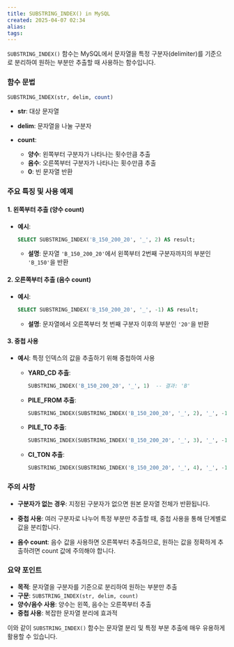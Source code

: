 ```yaml
---
title: SUBSTRING_INDEX() in MySQL
created: 2025-04-07 02:34
alias:
tags:
---
```

`SUBSTRING_INDEX()` 함수는 MySQL에서 문자열을 
특정 구분자(delimiter)를  기준으로 분리하여 
원하는 부분만 추출할 때 사용하는 함수입니다.

### 함수 문법

```sql
SUBSTRING_INDEX(str, delim, count)
```

- **str**: 대상 문자열
    
- **delim**: 문자열을 나눌 구분자
    
- **count**:
    - **양수**: 왼쪽부터 구분자가 나타나는 횟수만큼 추출
    - **음수**: 오른쪽부터 구분자가 나타나는 횟수만큼 추출
    - **0**: 빈 문자열 반환
        


### 주요 특징 및 사용 예제

#### 1. 왼쪽부터 추출 (양수 count)

- **예시**:
    ```sql
    SELECT SUBSTRING_INDEX('B_150_200_20', '_', 2) AS result;
    ```
    - **설명**: 문자열 `'B_150_200_20'`에서 왼쪽부터 2번째 구분자까지의 부분인 `'B_150'`을 반환
        

#### 2. 오른쪽부터 추출 (음수 count)

- **예시**:
    
    ```sql
    SELECT SUBSTRING_INDEX('B_150_200_20', '_', -1) AS result;
    ```
    
    - **설명**: 문자열에서 오른쪽부터 첫 번째 구분자 이후의 부분인 `'20'`을 반환
        

#### 3. 중첩 사용
- **예시**: 특정 인덱스의 값을 추출하기 위해 중첩하여 사용
    
    - **YARD_CD 추출**:
        ```sql
        SUBSTRING_INDEX('B_150_200_20', '_', 1)  -- 결과: 'B'
        ```
        
    - **PILE_FROM 추출**:
        ```sql
        SUBSTRING_INDEX(SUBSTRING_INDEX('B_150_200_20', '_', 2), '_', -1)  -- 결과: '150'
        ```
        
    - **PILE_TO 추출**:
        ```sql
        SUBSTRING_INDEX(SUBSTRING_INDEX('B_150_200_20', '_', 3), '_', -1)  -- 결과: '200'
        ```
        
    - **CI_TON 추출**:
        ```sql
        SUBSTRING_INDEX(SUBSTRING_INDEX('B_150_200_20', '_', 4), '_', -1)  -- 결과: '20'
        ```
        

### 주의 사항

- **구분자가 없는 경우**: 지정된 구분자가 없으면 원본 문자열 전체가 반환됩니다.
    
- **중첩 사용**: 여러 구분자로 나누어 특정 부분만 추출할 때, 중첩 사용을 통해 단계별로 값을 분리합니다.
    
- **음수 count**: 음수 값을 사용하면 오른쪽부터 추출하므로, 원하는 값을 정확하게 추출하려면 count 값에 주의해야 합니다.
    


### 요약 포인트

- **목적**: 문자열을 구분자를 기준으로 분리하여 원하는 부분만 추출
- **구문**: `SUBSTRING_INDEX(str, delim, count)`
- **양수/음수 사용**: 양수는 왼쪽, 음수는 오른쪽부터 추출
- **중첩 사용**: 복잡한 문자열 분리에 효과적
    
이와 같이 `SUBSTRING_INDEX()` 함수는 문자열 분리 및 특정 부분 추출에 매우 유용하게 활용할 수 있습니다.
